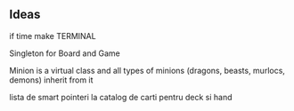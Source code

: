 ## Ideas

if time make TERMINAL 

Singleton for Board and Game

Minion is a virtual class and all types of minions (dragons, beasts, murlocs, demons) inherit from it

lista de smart pointeri la catalog de carti pentru deck si hand

